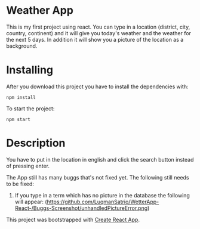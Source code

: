 # Weather App

This is my first project using react. You can type in a location (district, city, country, continent) and it will give you today's weather and the weather for the next 5 days. In addition it will show you a picture of the location as a background.

# Installing

After you download this project you have to install the dependencies with:

`npm install`

To start the project:

`npm start`


# Description

You have to put in the location in english and click the search button instead of pressing enter.

The App still has many buggs that's not fixed yet.
The following still needs to be fixed:

1. If you type in a term which has no picture in the database the following will appear: (https://github.com/LuqmanSatrio/WetterApp-React-/Buggs-Screenshot/unhandledPictureError.png)

This project was bootstrapped with [Create React App](https://github.com/facebookincubator/create-react-app).
